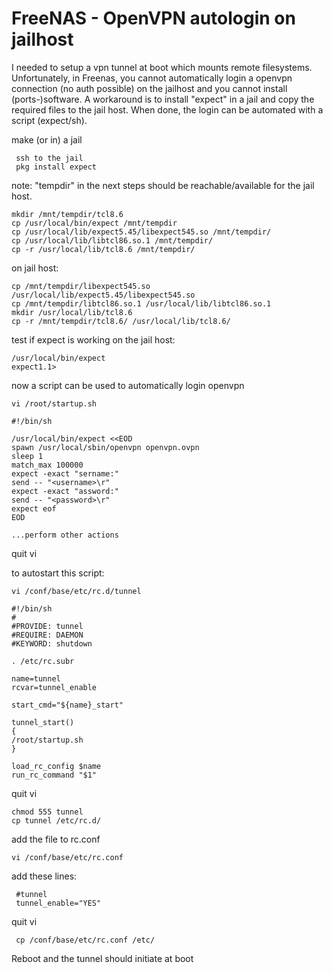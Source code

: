 # FreeNAS - OpenVPN autologin on jailhost

I needed to setup a vpn tunnel at boot which mounts remote filesystems. Unfortunately, in Freenas, you cannot 
automatically login a openvpn connection (no auth possible) on the jailhost and you cannot install 
(ports-)software. A workaround is to install "expect" in a jail and copy the required files to the jail host. 
When done, the login can be automated with a script (expect/sh).

make (or in) a jail

     ssh to the jail
     pkg install expect

note: "tempdir" in the next steps should be reachable/available for the jail host.

    mkdir /mnt/tempdir/tcl8.6
    cp /usr/local/bin/expect /mnt/tempdir
    cp /usr/local/lib/expect5.45/libexpect545.so /mnt/tempdir/ 
    cp /usr/local/lib/libtcl86.so.1 /mnt/tempdir/ 
    cp -r /usr/local/lib/tcl8.6 /mnt/tempdir/ 

on jail host:

    cp /mnt/tempdir/libexpect545.so /usr/local/lib/expect5.45/libexpect545.so
    cp /mnt/tempdir/libtcl86.so.1 /usr/local/lib/libtcl86.so.1
    mkdir /usr/local/lib/tcl8.6
    cp -r /mnt/tempdir/tcl8.6/ /usr/local/lib/tcl8.6/

test if expect is working on the jail host:

    /usr/local/bin/expect
    expect1.1>

now a script can be used to automatically login openvpn

    vi /root/startup.sh

    #!/bin/sh

    /usr/local/bin/expect <<EOD
    spawn /usr/local/sbin/openvpn openvpn.ovpn
    sleep 1
    match_max 100000
    expect -exact "sername:"
    send -- "<username>\r"
    expect -exact "assword:"
    send -- "<password>\r"
    expect eof
    EOD

    ...perform other actions

quit vi

to autostart this script:

    vi /conf/base/etc/rc.d/tunnel

    #!/bin/sh
    #
    #PROVIDE: tunnel
    #REQUIRE: DAEMON
    #KEYWORD: shutdown

    . /etc/rc.subr

    name=tunnel
    rcvar=tunnel_enable

    start_cmd="${name}_start"

    tunnel_start()
    {
    /root/startup.sh
    }

    load_rc_config $name
    run_rc_command "$1"

quit vi
 
    chmod 555 tunnel
    cp tunnel /etc/rc.d/

add the file to rc.conf

    vi /conf/base/etc/rc.conf

add these lines:

     #tunnel
     tunnel_enable="YES"

quit vi

     cp /conf/base/etc/rc.conf /etc/

Reboot and the tunnel should initiate at boot
 



